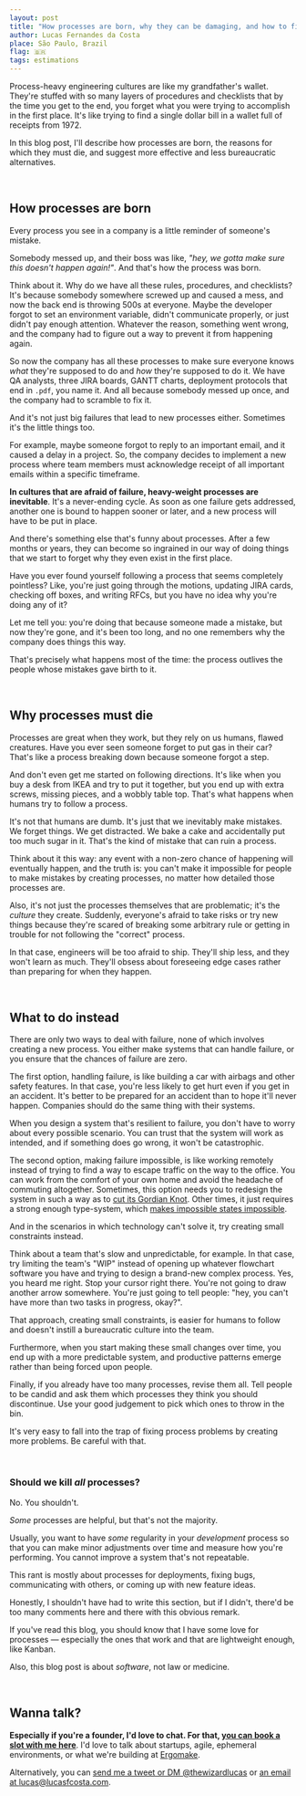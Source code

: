 ```yaml
---
layout: post
title: "How processes are born, why they can be damaging, and how to fix them"
author: Lucas Fernandes da Costa
place: São Paulo, Brazil
flag: 🇧🇷
tags: estimations
---
```


Process-heavy engineering cultures are like my grandfather's wallet. They're stuffed with so many layers of procedures and checklists that by the time you get to the end, you forget what you were trying to accomplish in the first place. It's like trying to find a single dollar bill in a wallet full of receipts from 1972.

In this blog post, I'll describe how processes are born, the reasons for which they must die, and suggest more effective and less bureaucratic alternatives.

<br>

## How processes are born

Every process you see in a company is a little reminder of someone's mistake.

Somebody messed up, and their boss was like, _"hey, we gotta make sure this doesn't happen again!"_. And that's how the process was born.

Think about it. Why do we have all these rules, procedures, and checklists? It's because somebody somewhere screwed up and caused a mess, and now the back end is throwing 500s at everyone. Maybe the developer forgot to set an environment variable, didn't communicate properly, or just didn't pay enough attention. Whatever the reason, something went wrong, and the company had to figure out a way to prevent it from happening again.

So now the company has all these processes to make sure everyone knows _what_ they're supposed to do and _how_ they're supposed to do it. We have QA analysts, three JIRA boards, GANTT charts, deployment protocols that end in `.pdf`, you name it. And all because somebody messed up once, and the company had to scramble to fix it.

And it's not just big failures that lead to new processes either. Sometimes it's the little things too.

For example, maybe someone forgot to reply to an important email, and it caused a delay in a project. So, the company decides to implement a new process where team members must acknowledge receipt of all important emails within a specific timeframe.

**In cultures that are afraid of failure, heavy-weight processes are inevitable**. It's a never-ending cycle. As soon as one failure gets addressed, another one is bound to happen sooner or later, and a new process will have to be put in place.

And there's something else that's funny about processes. After a few months or years, they can become so ingrained in our way of doing things that we start to forget why they even exist in the first place.

Have you ever found yourself following a process that seems completely pointless? Like, you're just going through the motions, updating JIRA cards, checking off boxes, and writing RFCs, but you have no idea why you're doing any of it?

Let me tell you: you're doing that because someone made a mistake, but now they're gone, and it's been too long, and no one remembers why the company does things this way.

That's precisely what happens most of the time: the process outlives the people whose mistakes gave birth to it.

<br>

## Why processes must die

Processes are great when they work, but they rely on us humans, flawed creatures. Have you ever seen someone forget to put gas in their car? That's like a process breaking down because someone forgot a step.

And don't even get me started on following directions. It's like when you buy a desk from IKEA and try to put it together, but you end up with extra screws, missing pieces, and a wobbly table top. That's what happens when humans try to follow a process.

It's not that humans are dumb. It's just that we inevitably make mistakes. We forget things. We get distracted. We bake a cake and accidentally put too much sugar in it. That's the kind of mistake that can ruin a process.

Think about it this way: any event with a non-zero chance of happening will eventually happen, and the truth is: you can't make it impossible for people to make mistakes by creating processes, no matter how detailed those processes are.

Also, it's not just the processes themselves that are problematic; it's the _culture_ they create. Suddenly, everyone's afraid to take risks or try new things because they're scared of breaking some arbitrary rule or getting in trouble for not following the "correct" process.

In that case, engineers will be too afraid to ship. They'll ship less, and they won't learn as much. They'll obsess about foreseeing edge cases rather than preparing for when they happen.


<br>

## What to do instead

There are only two ways to deal with failure, none of which involves creating a new process. You either make systems that can handle failure, or you ensure that the chances of failure are zero.

The first option, handling failure, is like building a car with airbags and other safety features. In that case, you're less likely to get hurt even if you get in an accident. It's better to be prepared for an accident than to hope it'll never happen. Companies should do the same thing with their systems.

When you design a system that's resilient to failure, you don't have to worry about every possible scenario. You can trust that the system will work as intended, and if something does go wrong, it won't be catastrophic.

The second option, making failure impossible, is like working remotely instead of trying to find a way to escape traffic on the way to the office. You can work from the comfort of your own home and avoid the headache of commuting altogether. Sometimes, this option needs you to redesign the system in such a way as to [cut its Gordian Knot](https://en.wikipedia.org/wiki/Gordian_Knot). Other times, it just requires a strong enough type-system, which [makes impossible states impossible](https://www.youtube.com/watch?v=IcgmSRJHu_8).

And in the scenarios in which technology can't solve it, try creating small constraints instead.

Think about a team that's slow and unpredictable, for example. In that case, try limiting the team's "WIP" instead of opening up whatever flowchart software you have and trying to design a brand-new complex process. Yes, you heard me right. Stop your cursor right there. You're not going to draw another arrow somewhere. You're just going to tell people: "hey, you can't have more than two tasks in progress, okay?".

That approach, creating small constraints, is easier for humans to follow and doesn't instill a bureaucratic culture into the team.

Furthermore, when you start making these small changes over time, you end up with a more predictable system, and productive patterns emerge rather than being forced upon people.

Finally, if you already have too many processes, revise them all. Tell people to be candid and ask them which processes they think you should discontinue. Use your good judgement to pick which ones to throw in the bin.

It's very easy to fall into the trap of fixing process problems by creating more problems. Be careful with that.

<br>

### Should we kill _all_ processes?

No. You shouldn't.

_Some_ processes are helpful, but that's not the majority.

Usually, you want to have _some_ regularity in your _development_ process so that you can make minor adjustments over time and measure how you're performing. You cannot improve a system that's not repeatable.

This rant is mostly about processes for deployments, fixing bugs, communicating with others, or coming up with new feature ideas.

Honestly, I shouldn't have had to write this section, but if I didn't, there'd be too many comments here and there with this obvious remark.

If you've read this blog, you should know that I have some love for processes — especially the ones that work and that are lightweight enough, like Kanban.

Also, this blog post is about _software_, not law or medicine.

<br>

## Wanna talk?

**Especially if you're a founder, I'd love to chat. For that, <a onclick="sa_event('calendly-processes')" target="_blank" href="https://calendly.com/lucasfcosta/1-1-with-lucas">you can book a slot with me here</a>**. I'd love to talk about startups, agile, ephemeral environments, or what we're building at [Ergomake](www.ergomake.dev).

Alternatively, you can [send me a tweet or DM @thewizardlucas](https://twitter.com/thewizardlucas) or [an email at lucas@lucasfcosta.com](mailto:lucas@lucasfcosta.com).
